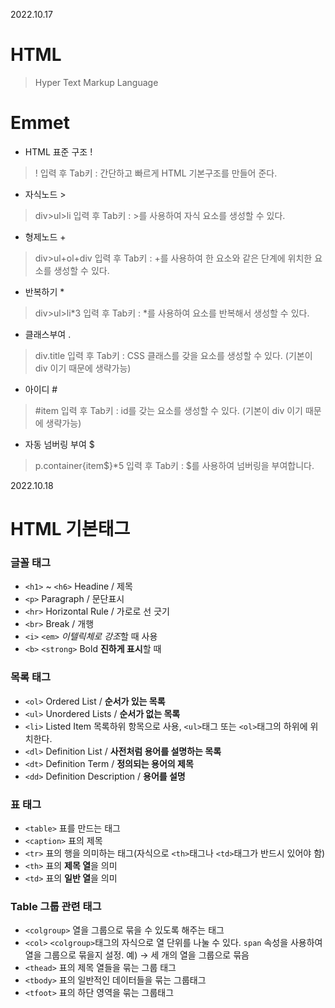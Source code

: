 2022.10.17
# HTML
> Hyper Text Markup Language

# Emmet
* HTML 표준 구조 !
> ! 입력 후 Tab키 : 간단하고 빠르게 HTML 기본구조를 만들어 준다.

* 자식노드 >
> div>ul>li 입력 후 Tab키 : >를 사용하여 자식 요소를 생성할 수 있다.

* 형제노드 +
> div>ul+ol+div 입력 후 Tab키 : +를 사용하여 한 요소와 같은 단계에 위치한 요소를 생성할 수 있다.

* 반복하기 *
> div>ul>li*3 입력 후 Tab키 : *를 사용하여 요소를 반복해서 생성할 수 있다.

* 클래스부여 .
> div.title 입력 후 Tab키 : CSS 클래스를 갖을 요소를 생성할 수 있다. (기본이 div 이기 때문에 생략가능)

* 아이디 #
> #item 입력 후 Tab키 : id를 갖는 요소를 생성할 수 있다. (기본이 div 이기 때문에 생략가능)

* 자동 넘버링 부여 $
> p.container{item$}*5 입력 후 Tab키 : $를 사용하여 넘버링을 부여합니다.


2022.10.18
# HTML 기본태그
### 글꼴 태그
- `<h1>` ~ `<h6>` Headine / 제목
- `<p>` Paragraph / 문단표시
- `<hr>` Horizontal Rule / 가로로 선 긋기
- `<br>` Break / 개행
- `<i>` `<em>` *이텔릭체로 강조*할 때 사용
- `<b>` `<strong>` Bold **진하게 표시**할 때

### 목록 태그
- `<ol>` Ordered List / **순서가 있는 목록**
- `<ul>` Unordered Lists / **순서가 없는 목록**
- `<li>` Listed Item 목록하위 항목으로 사용, `<ul>`태그 또는 `<ol>`태그의 하위에 위치한다.
- `<dl>` Definition List / **사전처럼 용어를 설명하는 목록**
- `<dt>` Definition Term / **정의되는 용어의 제목**
- `<dd>` Definition Description / **용어를 설명**

### 표 태그
- `<table>` 표를 만드는 태그
- `<caption>` 표의 제목
- `<tr>` 표의 행을 의미하는 태그(자식으로 `<th>`태그나 `<td>`태그가 반드시 있어야 함)
- `<th>` 표의 **제목 열**을 의미
- `<td>`  표의 **일반 열**을 의미
### Table 그룹 관련 태그
- `<colgroup>` 열을 그룹으로 묶을 수 있도록 해주는 태그
- `<col>` 
 `<colgroup>`태그의 자식으로 열 단위를 나눌 수 있다.
  `span` 속성을 사용하여 열을 그룹으로 묶을지 설정. 예) <col span="3"> → 세 개의 열을 그룹으로 묶음
- `<thead>` 표의 제목 열들을 묶는 그룹 태그
- `<tbody>` 표의 일반적인 데이터들을 묶는 그룹태그
- `<tfoot>` 표의 하단 영역을 묶는 그룹태그
    
    

